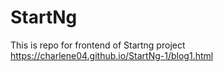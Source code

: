 # StartNg
This is repo for frontend of Startng project
https://charlene04.github.io/StartNg-1/blog1.html
